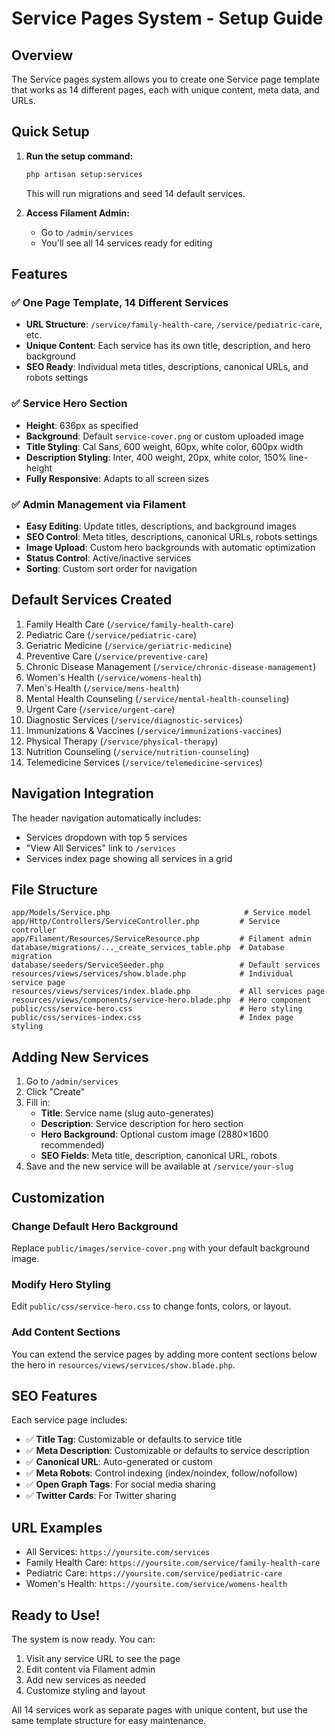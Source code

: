 # Service Pages System - Setup Guide

## Overview
The Service pages system allows you to create one Service page template that works as 14 different pages, each with unique content, meta data, and URLs.

## Quick Setup

1. **Run the setup command:**
   ```bash
   php artisan setup:services
   ```
   This will run migrations and seed 14 default services.

2. **Access Filament Admin:**
   - Go to `/admin/services`
   - You'll see all 14 services ready for editing

## Features

### ✅ One Page Template, 14 Different Services
- **URL Structure**: `/service/family-health-care`, `/service/pediatric-care`, etc.
- **Unique Content**: Each service has its own title, description, and hero background
- **SEO Ready**: Individual meta titles, descriptions, canonical URLs, and robots settings

### ✅ Service Hero Section
- **Height**: 636px as specified
- **Background**: Default `service-cover.png` or custom uploaded image
- **Title Styling**: Cal Sans, 600 weight, 60px, white color, 600px width
- **Description Styling**: Inter, 400 weight, 20px, white color, 150% line-height
- **Fully Responsive**: Adapts to all screen sizes

### ✅ Admin Management via Filament
- **Easy Editing**: Update titles, descriptions, and background images
- **SEO Control**: Meta titles, descriptions, canonical URLs, robots settings
- **Image Upload**: Custom hero backgrounds with automatic optimization
- **Status Control**: Active/inactive services
- **Sorting**: Custom sort order for navigation

## Default Services Created

1. Family Health Care (`/service/family-health-care`)
2. Pediatric Care (`/service/pediatric-care`)
3. Geriatric Medicine (`/service/geriatric-medicine`)
4. Preventive Care (`/service/preventive-care`)
5. Chronic Disease Management (`/service/chronic-disease-management`)
6. Women's Health (`/service/womens-health`)
7. Men's Health (`/service/mens-health`)
8. Mental Health Counseling (`/service/mental-health-counseling`)
9. Urgent Care (`/service/urgent-care`)
10. Diagnostic Services (`/service/diagnostic-services`)
11. Immunizations & Vaccines (`/service/immunizations-vaccines`)
12. Physical Therapy (`/service/physical-therapy`)
13. Nutrition Counseling (`/service/nutrition-counseling`)
14. Telemedicine Services (`/service/telemedicine-services`)

## Navigation Integration

The header navigation automatically includes:
- Services dropdown with top 5 services
- "View All Services" link to `/services`
- Services index page showing all services in a grid

## File Structure

```
app/Models/Service.php                              # Service model
app/Http/Controllers/ServiceController.php         # Service controller
app/Filament/Resources/ServiceResource.php         # Filament admin
database/migrations/..._create_services_table.php  # Database migration
database/seeders/ServiceSeeder.php                 # Default services
resources/views/services/show.blade.php            # Individual service page
resources/views/services/index.blade.php           # All services page
resources/views/components/service-hero.blade.php  # Hero component
public/css/service-hero.css                        # Hero styling
public/css/services-index.css                      # Index page styling
```

## Adding New Services

1. Go to `/admin/services`
2. Click "Create"
3. Fill in:
   - **Title**: Service name (slug auto-generates)
   - **Description**: Service description for hero section
   - **Hero Background**: Optional custom image (2880×1600 recommended)
   - **SEO Fields**: Meta title, description, canonical URL, robots
4. Save and the new service will be available at `/service/your-slug`

## Customization

### Change Default Hero Background
Replace `public/images/service-cover.png` with your default background image.

### Modify Hero Styling
Edit `public/css/service-hero.css` to change fonts, colors, or layout.

### Add Content Sections
You can extend the service pages by adding more content sections below the hero in `resources/views/services/show.blade.php`.

## SEO Features

Each service page includes:
- ✅ **Title Tag**: Customizable or defaults to service title
- ✅ **Meta Description**: Customizable or defaults to service description  
- ✅ **Canonical URL**: Auto-generated or custom
- ✅ **Meta Robots**: Control indexing (index/noindex, follow/nofollow)
- ✅ **Open Graph Tags**: For social media sharing
- ✅ **Twitter Cards**: For Twitter sharing

## URL Examples

- All Services: `https://yoursite.com/services`
- Family Health Care: `https://yoursite.com/service/family-health-care`
- Pediatric Care: `https://yoursite.com/service/pediatric-care`
- Women's Health: `https://yoursite.com/service/womens-health`

## Ready to Use!

The system is now ready. You can:
1. Visit any service URL to see the page
2. Edit content via Filament admin
3. Add new services as needed
4. Customize styling and layout

All 14 services work as separate pages with unique content, but use the same template structure for easy maintenance.
